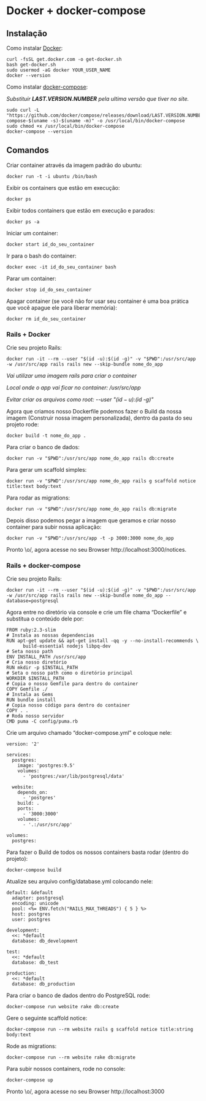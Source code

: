 # Docker + docker-compose

## Instalação

Como instalar [Docker](https://docs.docker.com/install/):

    curl -fsSL get.docker.com -o get-docker.sh
    bash get-docker.sh
    sudo usermod -aG docker YOUR_USER_NAME
    docker --version

Como instalar [docker-compose](https://docs.docker.com/compose/install/):

_Substituir **LAST.VERSION.NUMBER** pela ultima versão que tiver no site._
    
    sudo curl -L "https://github.com/docker/compose/releases/download/LAST.VERSION.NUMBER/docker-compose-$(uname -s)-$(uname -m)" -o /usr/local/bin/docker-compose
    sudo chmod +x /usr/local/bin/docker-compose
    docker-compose --version


## Comandos

Criar container através da imagem padrão do ubuntu:

    docker run -t -i ubuntu /bin/bash

Exibir os containers que estão em execução:

    docker ps

Exibir todos containers que estão em execução e parados:

    docker ps -a

Iniciar um container:

    docker start id_do_seu_container

Ir para o bash do container:

    docker exec -it id_do_seu_container bash

Parar um container:

    docker stop id_do_seu_container

Apagar container (se você não for usar seu container é uma boa prática que você apague ele para liberar memória):
    
    docker rm id_do_seu_container


### Rails + Docker

Crie seu projeto Rails:

    docker run -it --rm --user "$(id -u):$(id -g)" -v "$PWD":/usr/src/app -w /usr/src/app rails rails new --skip-bundle nome_do_app

_Vai utilizar uma imagem rails para criar o container_

_Local onde o app vai ficar no container: /usr/src/app_

_Evitar criar os arquivos como root: --user "$(id -u):$(id -g)"_

Agora que criamos nosso Dockerfile podemos fazer o Build da nossa imagem (Construir nossa imagem personalizada), dentro da pasta do seu projeto rode:

    docker build -t nome_do_app .

Para criar o banco de dados:

    docker run -v "$PWD":/usr/src/app nome_do_app rails db:create
    
Para gerar um scaffold simples:

    docker run -v "$PWD":/usr/src/app nome_do_app rails g scaffold notice title:text body:text
    
Para rodar as migrations:

    docker run -v "$PWD":/usr/src/app nome_do_app rails db:migrate
    
Depois disso podemos pegar a imagem que geramos e criar nosso container para subir nossa aplicação:
    
    docker run -v "$PWD":/usr/src/app -t -p 3000:3000 nome_do_app
    
Pronto \o/, agora acesse no seu Browser http://localhost:3000/notices.


### Rails + docker-compose

Crie seu projeto Rails:

    docker run -it --rm --user "$(id -u):$(id -g)" -v "$PWD":/usr/src/app -w /usr/src/app rails rails new --skip-bundle nome_do_app --database=postgresql
    
Agora entre no diretório via console e crie um file chama “Dockerfile” e substitua o conteúdo dele por:

    FROM ruby:2.3-slim
    # Instala as nossas dependencias
    RUN apt-get update && apt-get install -qq -y --no-install-recommends \
          build-essential nodejs libpq-dev
    # Seta nosso path
    ENV INSTALL_PATH /usr/src/app
    # Cria nosso diretório
    RUN mkdir -p $INSTALL_PATH
    # Seta o nosso path como o diretório principal
    WORKDIR $INSTALL_PATH
    # Copia o nosso Gemfile para dentro do container
    COPY Gemfile ./
    # Instala as Gems
    RUN bundle install
    # Copia nosso código para dentro do container
    COPY . .
    # Roda nosso servidor
    CMD puma -C config/puma.rb
    
Crie um arquivo chamado “docker-compose.yml” e coloque nele:

    version: '2'

    services:
      postgres:
        image: 'postgres:9.5'
        volumes:
          - 'postgres:/var/lib/postgresql/data'

      website:
        depends_on:
          - 'postgres'
        build: .
        ports:
          - '3000:3000'
        volumes:
          - '.:/usr/src/app'

    volumes:
      postgres:
      
Para fazer o Build de todos os nossos containers basta rodar (dentro do projeto):

    docker-compose build
    
Atualize seu arquivo config/database.yml colocando nele:

    default: &default
      adapter: postgresql
      encoding: unicode
      pool: <%= ENV.fetch("RAILS_MAX_THREADS") { 5 } %>
      host: postgres
      user: postgres

    development:
      <<: *default
      database: db_development

    test:
      <<: *default
      database: db_test

    production:
      <<: *default
      database: db_production
      
Para criar o banco de dados dentro do PostgreSQL rode:

    docker-compose run website rake db:create
    
Gere o seguinte scaffold notice:

    docker-compose run --rm website rails g scaffold notice title:string body:text
    
Rode as migrations:

    docker-compose run --rm website rake db:migrate
    
Para subir nossos containers, rode no console:

    docker-compose up
    
Pronto \o/, agora acesse no seu Browser http://localhost:3000
